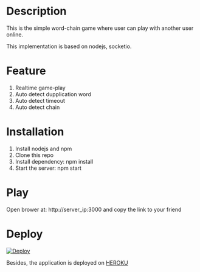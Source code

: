 # Description
This is the simple word-chain game where user can play with another user online.

This implementation is based on nodejs, socketio. 

# Feature
1. Realtime game-play
2. Auto detect dupplication word
3. Auto detect timeout
4. Auto detect chain

# Installation

1. Install nodejs and npm
2. Clone this repo
3. Install dependency: npm install
4. Start the server: npm start

# Play
Open brower at: http://server_ip:3000 and copy the link to your friend

# Deploy
[![Deploy](https://www.herokucdn.com/deploy/button.png)](https://heroku.com/deploy?template=https://github.com/silverwolfceh/wordchain)

Besides, the application is deployed on [HEROKU](https://noichu.ranhchim.ml)

